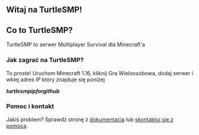 ## Witaj na TurtleSMP!

## Co to TurtleSMP?
TurtleSMP to serwer Multiplayer Survival dla Minecraft'a




### Jak zagrać na TurtleSMP?

To proste! Uruchom Minecraft 1.16, kliknij Gra Wieloosobowa,
dodaj serwer i wklej adres IP który znajduje się poniżej

***turtlesmpipforgithub***





### Pomoc i kontakt

Jakiś problem? Sprawdź stronę z [dokumentacją](https://docs.google.com/document/d/16Y20FgnIrqcH52mK6tVKNaV6wDBG3R9RmrLmVXvlIhI/edit?usp=sharing) lub [skontaktuj się z pomocą](smpturtle76@gmail.com).
